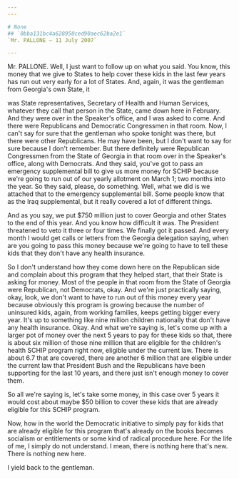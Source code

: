 ```yaml
---
---

# None
## `0bba131bc4a628950ced90aec62ba2e1`
`Mr. PALLONE — 11 July 2007`

---
```



Mr. PALLONE. Well, I just want to follow up on what you said. You 
know, this money that we give to States to help cover these kids in the 
last few years has run out very early for a lot of States. And, again, 
it was the gentleman from Georgia's own State, it


was State representatives, Secretary of Health and Human Services, 
whatever they call that person in the State, came down here in 
February. And they were over in the Speaker's office, and I was asked 
to come. And there were Republicans and Democratic Congressmen in that 
room. Now, I can't say for sure that the gentleman who spoke tonight 
was there, but there were other Republicans. He may have been, but I 
don't want to say for sure because I don't remember. But there 
definitely were Republican Congressmen from the State of Georgia in 
that room over in the Speaker's office, along with Democrats. And they 
said, you've got to pass an emergency supplemental bill to give us more 
money for SCHIP because we're going to run out of our yearly allotment 
on March 1; two months into the year. So they said, please, do 
something. Well, what we did is we attached that to the 
emergency supplemental bill. Some people know that as the Iraq 
supplemental, but it really covered a lot of different things.


And as you say, we put $750 million just to cover Georgia and other 
States to the end of this year. And you know how difficult it was. The 
President threatened to veto it three or four times. We finally got it 
passed. And every month I would get calls or letters from the Georgia 
delegation saying, when are you going to pass this money because we're 
going to have to tell these kids that they don't have any health 
insurance.

So I don't understand how they come down here on the Republican side 
and complain about this program that they helped start, that their 
State is asking for money. Most of the people in that room from the 
State of Georgia were Republican, not Democrats, okay. And we're just 
practically saying, okay, look, we don't want to have to run out of 
this money every year because obviously this program is growing because 
the number of uninsured kids, again, from working families, keeps 
getting bigger every year. It's up to something like nine million 
children nationally that don't have any health insurance. Okay. And 
what we're saying is, let's come up with a larger pot of money over the 
next 5 years to pay for these kids so that, there is about six million 
of those nine million that are eligible for the children's health SCHIP 
program right now, eligible under the current law. There is about 6.7 
that are covered, there are another 6 million that are eligible under 
the current law that President Bush and the Republicans have been 
supporting for the last 10 years, and there just isn't enough money to 
cover them.

So all we're saying is, let's take some money, in this case over 5 
years it would cost about maybe $50 billion to cover these kids that 
are already eligible for this SCHIP program.

Now, how in the world the Democratic initiative to simply pay for 
kids that are already eligible for this program that's already on the 
books becomes socialism or entitlements or some kind of radical 
procedure here. For the life of me, I simply do not understand. I mean, 
there is nothing here that's new. There is nothing new here.

I yield back to the gentleman.